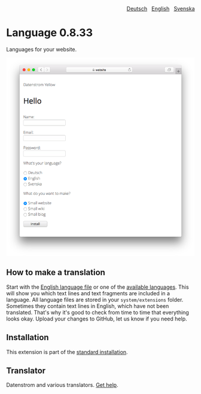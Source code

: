 <p align="right"><a href="README-de.md">Deutsch</a> &nbsp; <a href="README.md">English</a> &nbsp; <a href="README-sv.md">Svenska</a></p>

# Language 0.8.33

Languages for your website.

<p align="center"><img src="language-screenshot.png?raw=true" alt="Screenshot"></p>

## How to make a translation

Start with the [English language file](https://github.com/annaesvensson/yellow-language/blob/main/translation/english/english.txt) or one of the [available languages](https://github.com/datenstrom/yellow-extensions#languages). This will show you which text lines and text fragments are included in a language. All language files are stored in your `system/extensions` folder. Sometimes they contain text lines in English, which have not been translated. That's why it's good to check from time to time that everything looks okay. Upload your changes to GitHub, let us know if you need help.

## Installation

This extension is part of the [standard installation](https://github.com/datenstrom/yellow).

## Translator

Datenstrom and various translators. [Get help](https://datenstrom.se/yellow/help/).
